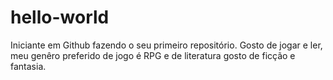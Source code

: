 # hello-world
Iniciante em Github fazendo o seu primeiro repositório.
Gosto de jogar e ler, meu genêro preferido de jogo é RPG e de literatura gosto de ficção e fantasia. 
